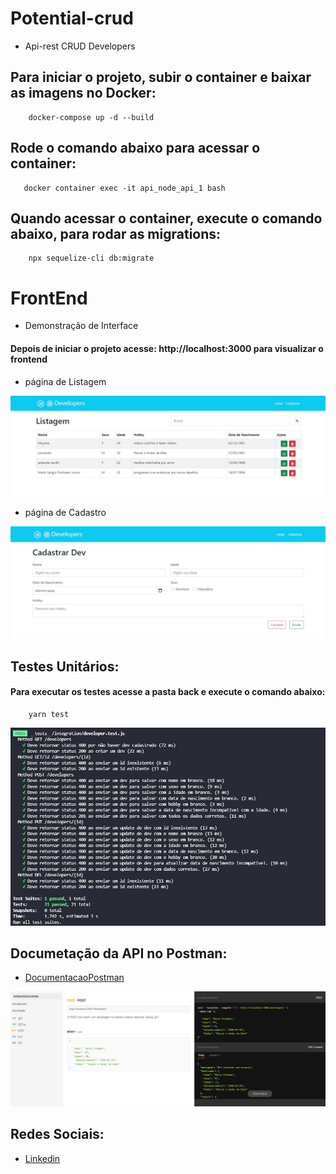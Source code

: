 # Potential-crud

- Api-rest CRUD Developers 

## Para iniciar o projeto, subir o container e baixar as imagens no Docker:

```
    docker-compose up -d --build
```

## Rode o comando abaixo para acessar o container:

```
   docker container exec -it api_node_api_1 bash
```

## Quando acessar o container, execute o comando abaixo, para rodar as migrations:

```
    npx sequelize-cli db:migrate
```

# FrontEnd

- Demonstração de Interface

#### Depois de iniciar o projeto acesse: http://localhost:3000 para visualizar o frontend


   - página de Listagem


![](assets/listagem.jpeg)


   - página de Cadastro


![](assets/cadastro.jpeg)

## Testes Unitários:
#### Para executar os testes acesse a pasta back e execute o comando abaixo:

```
    yarn test
```

![](assets/tests.jpeg)

## Documetação da API no Postman:

- [DocumentacaoPostman](https://documenter.getpostman.com/view/13685908/TzskD3NV)

![](assets/Postman.jpeg)

## Redes Sociais:

- [Linkedin](https://www.linkedin.com/in/mario-prohman/)